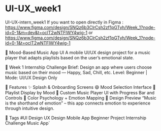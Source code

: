 # UI-UX_week1
UI-UX-intern_week1
If you want to open directly in Figma : https://www.figma.com/design/SNQz6b3ClrCsh2zf1pGTyh/Week_1?node-id=0-1&m=dev&t=oclT2wNTFlWY4wig-1 or https://www.figma.com/design/SNQz6b3ClrCsh2zf1pGTyh/Week_1?node-id=0-1&t=oclT2wNTFlWY4wig-1

🎵 Mood-Based Music App UI
A mobile UI/UX design project for a music player that adapts playlists based on the user’s emotional state.

📌 Week 1 Internship Challenge
Brief: Design an app where users choose music based on their mood — Happy, Sad, Chill, etc.
Level: Beginner | Mode: UI/UX Design Only

🎯 Features
✨ Splash & Onboarding Screens
😄 Mood Selection Interface
📃 Playlist Display by Mood
🎼 Custom Music Player UI with Progress Bar and Controls
🎨 Color Psychology + Emotion Mapping
🎨 Design Preview
“Music is the shorthand of emotion” – this app connects emotion to experience through intuitive design.

🔖 Tags
#UI Design UX Design Mobile App Beginner Project Internship Challenge Music App`
